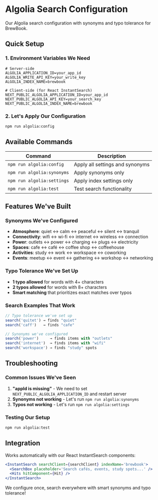 # Algolia Search Configuration

Our Algolia search configuration with synonyms and typo tolerance for BrewBook.

## Quick Setup

### 1. Environment Variables We Need

```env
# Server-side
ALGOLIA_APPLICATION_ID=your_app_id
ALGOLIA_WRITE_API_KEY=your_write_key
ALGOLIA_INDEX_NAME=brewbook

# Client-side (for React InstantSearch)
NEXT_PUBLIC_ALGOLIA_APPLICATION_ID=your_app_id
NEXT_PUBLIC_ALGOLIA_API_KEY=your_search_key
NEXT_PUBLIC_ALGOLIA_INDEX_NAME=brewbook
```

### 2. Let's Apply Our Configuration

```bash
npm run algolia:config
```

## Available Commands

| Command                    | Description                     |
| -------------------------- | ------------------------------- |
| `npm run algolia:config`   | Apply all settings and synonyms |
| `npm run algolia:synonyms` | Apply synonyms only             |
| `npm run algolia:settings` | Apply index settings only       |
| `npm run algolia:test`     | Test search functionality       |

## Features We've Built

### Synonyms We've Configured

- **Atmosphere**: quiet ↔ calm ↔ peaceful ↔ silent ↔ tranquil
- **Connectivity**: wifi ↔ wi-fi ↔ internet ↔ wireless ↔ connection
- **Power**: outlets ↔ power ↔ charging ↔ plugs ↔ electricity
- **Spaces**: cafe ↔ café ↔ coffee shop ↔ coffeehouse
- **Activities**: study ↔ work ↔ workspace ↔ coworking
- **Events**: meetup ↔ event ↔ gathering ↔ workshop ↔ networking

### Typo Tolerance We've Set Up

- **1 typo allowed** for words with 4+ characters
- **2 typos allowed** for words with 8+ characters
- **Smart matching** that prioritizes exact matches over typos

### Search Examples That Work

```javascript
// Typo tolerance we've set up
search('quitet') → finds "quiet"
search('caff')   → finds "cafe"

// Synonyms we've configured
search('power')     → finds items with "outlets"
search('internet')  → finds items with "wifi"
search('workspace') → finds "study" spots
```

## Troubleshooting

### Common Issues We've Seen

1. **"appId is missing"** - We need to set `NEXT_PUBLIC_ALGOLIA_APPLICATION_ID` and restart server
2. **Synonyms not working** - Let's run `npm run algolia:synonyms`
3. **Typos not working** - Let's run `npm run algolia:settings`

### Testing Our Setup

```bash
npm run algolia:test
```

## Integration

Works automatically with our React InstantSearch components:

```jsx
<InstantSearch searchClient={searchClient} indexName='brewbook'>
  <SearchBox placeholder='Search cafés, events, study spots...' />
  <Hits hitComponent={Hit} />
</InstantSearch>
```

We configure once, search everywhere with smart synonyms and typo tolerance!
